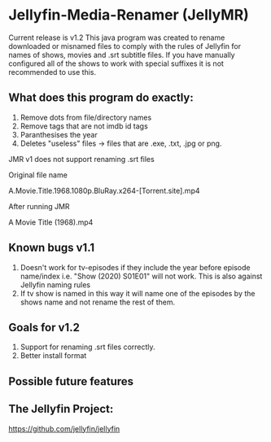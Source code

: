 # Jellyfin-Media-Renamer (JellyMR)
Current release is v1.2
This java program was created to rename downloaded or misnamed files to comply with the rules of Jellyfin for names of shows, movies and .srt subtitle files. If you have manually configured all of the shows to work with special suffixes it is not recommended to use this.

## What does this program do exactly:
1. Remove dots from file/directory names
2. Remove tags that are not imdb id tags
3. Paranthesises the year
4. Deletes "useless" files -> files that are .exe, .txt, .jpg or png.

JMR v1 does not support renaming .srt files

Original file name

A.Movie.Title.1968.1080p.BluRay.x264-[Torrent.site].mp4

After running JMR

A Movie Title (1968).mp4

## Known bugs v1.1
1. Doesn't work for tv-episodes if they include the year before episode name/index i.e. "Show (2020) S01E01" will not work. This is also against Jellyfin naming rules
2. If tv show is named in this way it will name one of the episodes by the shows name and not rename the rest of them.

## Goals for v1.2
1. Support for renaming .srt files correctly.
2. Better install format

## Possible future features

## The Jellyfin Project:
https://github.com/jellyfin/jellyfin
